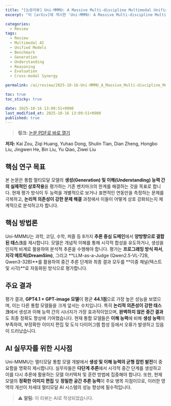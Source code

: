 ```yaml
---
title: "[논문리뷰] Uni-MMMU: A Massive Multi-discipline Multimodal Unified Benchmark"
excerpt: "이 [arXiv]에 게시한 'Uni-MMMU: A Massive Multi-discipline Multimodal Unified Benchmark' 논문에 대한 자세한 리뷰입니다."

categories:
  - Review
tags:
  - Review
  - Multimodal AI
  - Unified Models
  - Benchmark
  - Generation
  - Understanding
  - Reasoning
  - Evaluation
  - Cross-modal Synergy

permalink: /ai/review/2025-10-16-Uni-MMMU_A_Massive_Multi-discipline_Multimodal_Unified_Benchmark/

toc: true
toc_sticky: true

date: 2025-10-16 13:09:51+0900
last_modified_at: 2025-10-16 13:09:51+0900
published: true
---
```

> **링크:** [논문 PDF로 바로 열기](https://arxiv.org/abs/2510.13759)

**저자:** Kai Zou, Ziqi Huang, Yuhao Dong, Shulin Tian, Dian Zheng, Hongbo Liu, Jingwen He, Bin Liu, Yu Qiao, Ziwei Liu



## 핵심 연구 목표
본 논문은 통합 멀티모달 모델의 **생성(Generation) 및 이해(Understanding) 능력 간의 실제적인 상호작용**을 평가하는 기존 벤치마크의 한계를 해결하는 것을 목표로 합니다. 현재 평가 방식이 두 능력을 개별적으로 보거나 표면적인 연동만을 측정하는 문제를 극복하고, **논리적 의존성이 강한 문제 해결** 과정에서 이들이 어떻게 상호 강화되는지 체계적으로 분석하고자 합니다.

## 핵심 방법론
Uni-MMMU는 과학, 코딩, 수학, 퍼즐 등 8가지 **추론 중심 도메인**에서 **양방향으로 결합된 태스크**를 제시합니다. 모델은 개념적 이해를 통해 시각적 합성을 유도하거나, 생성을 인지적 비계로 활용하여 분석적 추론을 수행해야 합니다. 평가는 **프로그래밍 방식 파서**, **지각 메트릭(DreamSim)**, 그리고 **LLM-as-a-Judge (Qwen2.5-VL-72B, Qwen3-32B)**를 활용하여 중간 추론 단계와 최종 결과 모두를 **이중 채널(텍스트 및 시각)**로 자동화된 방식으로 평가합니다.

## 주요 결과
평가 결과, **GPT4.1 + GPT-image 모델**이 평균 **44.1점**으로 가장 높은 성능을 보였으며, 이는 다른 통합 모델들을 크게 앞서는 수치입니다. 특히 **논리적 의존성이 강한 태스크**에서 생성과 이해 능력 간의 시너지가 가장 효과적이었으며, **완벽하지 않은 중간 결과**도 최종 정확도 향상에 기여했습니다. 현재 통합 모델들은 **이해 능력**에 비해 **생성 능력**이 부족하여, 부정확한 이미지 편집 및 도식 다이어그램 합성 등에서 오류가 발생하고 있음이 드러났습니다.

## AI 실무자를 위한 시사점
Uni-MMMU는 멀티모달 통합 모델 개발에서 **생성 및 이해 능력의 균형 잡힌 발전**이 중요함을 명확히 제시합니다. 실무자들은 **다단계 추론**에서 시각적 중간 단계를 생성하고 이를 다시 추론에 활용하는 모델 아키텍처 및 훈련 방법에 집중해야 합니다. 또한, 현재 모델의 **정확한 이미지 편집** 및 **정밀한 공간 추론 능력**이 주요 병목 지점이므로, 이러한 영역의 개선이 차세대 멀티모달 AI 시스템의 성능 향상에 필수적입니다.

> ⚠️ **알림:** 이 리뷰는 AI로 작성되었습니다.